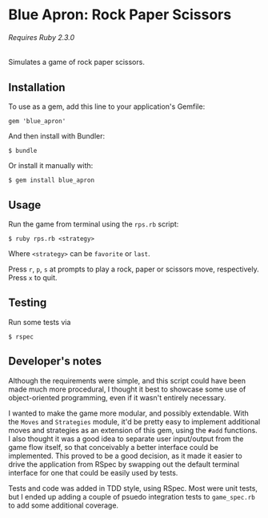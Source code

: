 # Blue Apron: Rock Paper Scissors
###### Requires Ruby 2.3.0

Simulates a game of rock paper scissors.

## Installation

To use as a gem, add this line to your application's Gemfile:

    gem 'blue_apron'

And then install with Bundler:

    $ bundle

Or install it manually with:

    $ gem install blue_apron

## Usage

Run the game from terminal using the `rps.rb` script:

    $ ruby rps.rb <strategy>

Where `<strategy>` can be `favorite` or `last`.

Press `r`, `p`, `s` at prompts to play a rock, paper or scissors move, respectively. Press `x` to quit.

## Testing

Run some tests via

    $ rspec

## Developer's notes

Although the requirements were simple, and this script could have been made much more procedural, I thought it best to showcase some use of object-oriented programming, even if it wasn't entirely necessary.

I wanted to make the game more modular, and possibly extendable. With the `Moves` and `Strategies` module, it'd be pretty easy to implement additional moves and strategies as an extension of this gem, using the `#add` functions. I also thought it was a good idea to separate user input/output from the game flow itself, so that conceivably a better interface could be implemented. This proved to be a good decision, as it made it easier to drive the application from RSpec by swapping out the default terminal interface for one that could be easily used by tests.

Tests and code was added in TDD style, using RSpec. Most were unit tests, but I ended up adding a couple of psuedo integration tests to `game_spec.rb` to add some additional coverage.